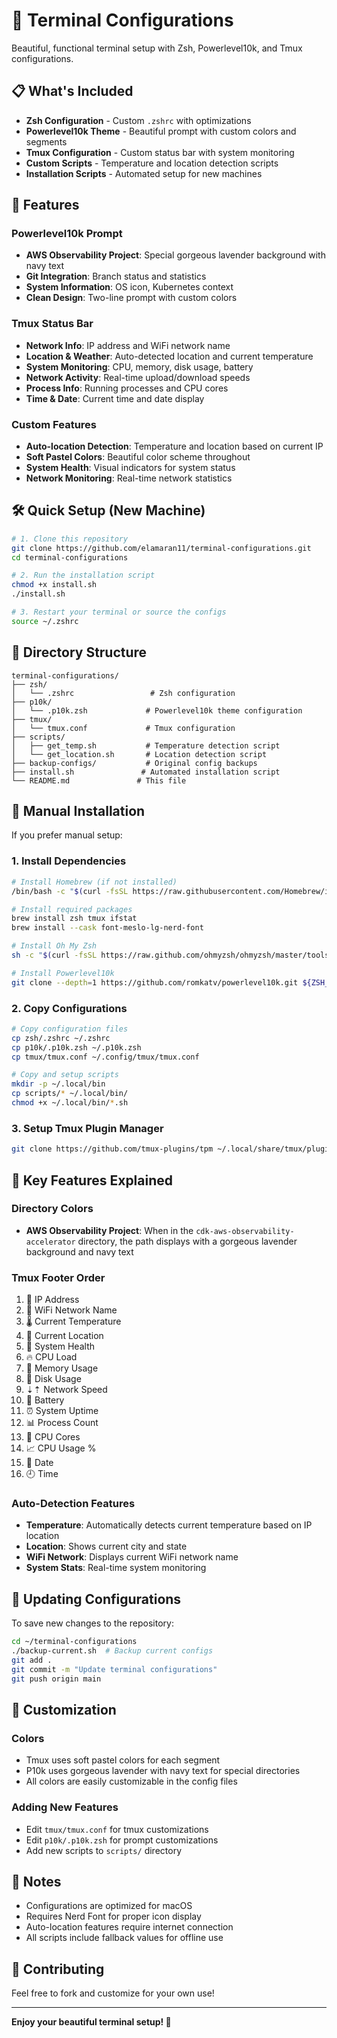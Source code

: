# 🚀 Terminal Configurations

Beautiful, functional terminal setup with Zsh, Powerlevel10k, and Tmux configurations.

## 📋 What's Included

- **Zsh Configuration** - Custom `.zshrc` with optimizations
- **Powerlevel10k Theme** - Beautiful prompt with custom colors and segments
- **Tmux Configuration** - Custom status bar with system monitoring
- **Custom Scripts** - Temperature and location detection scripts
- **Installation Scripts** - Automated setup for new machines

## 🎨 Features

### Powerlevel10k Prompt
- **AWS Observability Project**: Special gorgeous lavender background with navy text
- **Git Integration**: Branch status and statistics
- **System Information**: OS icon, Kubernetes context
- **Clean Design**: Two-line prompt with custom colors

### Tmux Status Bar
- **Network Info**: IP address and WiFi network name
- **Location & Weather**: Auto-detected location and current temperature
- **System Monitoring**: CPU, memory, disk usage, battery
- **Network Activity**: Real-time upload/download speeds
- **Process Info**: Running processes and CPU cores
- **Time & Date**: Current time and date display

### Custom Features
- **Auto-location Detection**: Temperature and location based on current IP
- **Soft Pastel Colors**: Beautiful color scheme throughout
- **System Health**: Visual indicators for system status
- **Network Monitoring**: Real-time network statistics

## 🛠️ Quick Setup (New Machine)

```bash
# 1. Clone this repository
git clone https://github.com/elamaran11/terminal-configurations.git
cd terminal-configurations

# 2. Run the installation script
chmod +x install.sh
./install.sh

# 3. Restart your terminal or source the configs
source ~/.zshrc
```

## 📁 Directory Structure

```
terminal-configurations/
├── zsh/
│   └── .zshrc                 # Zsh configuration
├── p10k/
│   └── .p10k.zsh             # Powerlevel10k theme configuration
├── tmux/
│   └── tmux.conf             # Tmux configuration
├── scripts/
│   ├── get_temp.sh           # Temperature detection script
│   └── get_location.sh       # Location detection script
├── backup-configs/           # Original config backups
├── install.sh               # Automated installation script
└── README.md               # This file
```

## 🔧 Manual Installation

If you prefer manual setup:

### 1. Install Dependencies
```bash
# Install Homebrew (if not installed)
/bin/bash -c "$(curl -fsSL https://raw.githubusercontent.com/Homebrew/install/HEAD/install.sh)"

# Install required packages
brew install zsh tmux ifstat
brew install --cask font-meslo-lg-nerd-font

# Install Oh My Zsh
sh -c "$(curl -fsSL https://raw.github.com/ohmyzsh/ohmyzsh/master/tools/install.sh)"

# Install Powerlevel10k
git clone --depth=1 https://github.com/romkatv/powerlevel10k.git ${ZSH_CUSTOM:-$HOME/.oh-my-zsh/custom}/themes/powerlevel10k
```

### 2. Copy Configurations
```bash
# Copy configuration files
cp zsh/.zshrc ~/.zshrc
cp p10k/.p10k.zsh ~/.p10k.zsh
cp tmux/tmux.conf ~/.config/tmux/tmux.conf

# Copy and setup scripts
mkdir -p ~/.local/bin
cp scripts/* ~/.local/bin/
chmod +x ~/.local/bin/*.sh
```

### 3. Setup Tmux Plugin Manager
```bash
git clone https://github.com/tmux-plugins/tpm ~/.local/share/tmux/plugins/tpm
```

## 🎯 Key Features Explained

### Directory Colors
- **AWS Observability Project**: When in the `cdk-aws-observability-accelerator` directory, the path displays with a gorgeous lavender background and navy text

### Tmux Footer Order
1. 📡 IP Address
2. 📶 WiFi Network Name  
3. 🌡️ Current Temperature
4. 📍 Current Location
5. 💚 System Health
6. 🔥 CPU Load
7. 🧠 Memory Usage
8. 💾 Disk Usage
9. ⇣⇡ Network Speed
10. 🔋 Battery
11. ⏰ System Uptime
12. 📊 Process Count
13. 🚀 CPU Cores
14. 📈 CPU Usage %
15. 📅 Date
16. 🕘 Time

### Auto-Detection Features
- **Temperature**: Automatically detects current temperature based on IP location
- **Location**: Shows current city and state
- **WiFi Network**: Displays current WiFi network name
- **System Stats**: Real-time system monitoring

## 🔄 Updating Configurations

To save new changes to the repository:

```bash
cd ~/terminal-configurations
./backup-current.sh  # Backup current configs
git add .
git commit -m "Update terminal configurations"
git push origin main
```

## 🎨 Customization

### Colors
- Tmux uses soft pastel colors for each segment
- P10k uses gorgeous lavender with navy text for special directories
- All colors are easily customizable in the config files

### Adding New Features
- Edit `tmux/tmux.conf` for tmux customizations
- Edit `p10k/.p10k.zsh` for prompt customizations
- Add new scripts to `scripts/` directory

## 📝 Notes

- Configurations are optimized for macOS
- Requires Nerd Font for proper icon display
- Auto-location features require internet connection
- All scripts include fallback values for offline use

## 🤝 Contributing

Feel free to fork and customize for your own use!

---

**Enjoy your beautiful terminal setup! 🎉**
